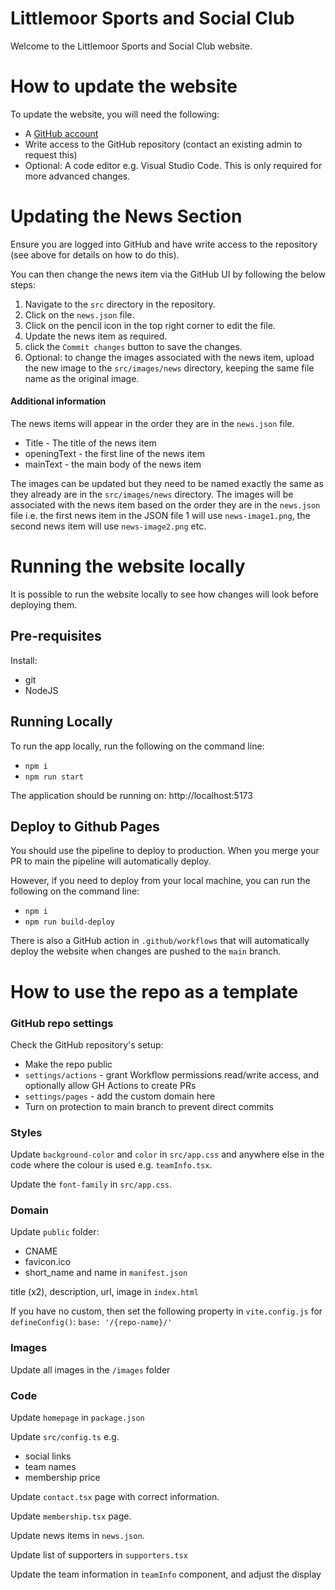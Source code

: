 # Littlemoor Sports and Social Club

<!-- TODO might want to create a sanity test to check it loads before committing to main -->
<!-- how to create a PR? -->

Welcome to the Littlemoor Sports and Social Club website.

# How to update the website

To update the website, you will need the following:

-   A [GitHub account](https://github.com/signup)
-   Write access to the GitHub repository (contact an existing admin to request this)
-   Optional: A code editor e.g. Visual Studio Code. This is only required for more advanced changes.

# Updating the News Section

Ensure you are logged into GitHub and have write access to the repository (see above for details on how to do this).

You can then change the news item via the GitHub UI by following the below steps:

1. Navigate to the `src` directory in the repository.
2. Click on the `news.json` file.
3. Click on the pencil icon in the top right corner to edit the file.
4. Update the news item as required.
5. click the `Commit changes` button to save the changes.
6. Optional: to change the images associated with the news item, upload the new image to the `src/images/news` directory, keeping the same file name as the original image.

#### Additional information

The news items will appear in the order they are in the `news.json` file.

-   Title - The title of the news item
-   openingText - the first line of the news item
-   mainText - the main body of the news item

The images can be updated but they need to be named exactly the same as they already are in the `src/images/news` directory. The images will be associated with the news item based on the order they are in the `news.json` file i.e. the first news item in the JSON file 1 will use `news-image1.png`, the second news item will use `news-image2.png` etc.

# Running the website locally

It is possible to run the website locally to see how changes will look before deploying them.

## Pre-requisites

Install:

-   git
-   NodeJS

## Running Locally

To run the app locally, run the following on the command line:

-   `npm i`
-   `npm run start`

The application should be running on: http://localhost:5173

## Deploy to Github Pages

You should use the pipeline to deploy to production. When you merge your PR to main the pipeline will automatically deploy.

However, if you need to deploy from your local machine, you can run the following on the command line:

-   `npm i`
-   `npm run build-deploy`

There is also a GitHub action in `.github/workflows` that will automatically deploy the website when changes are pushed to the `main` branch.

# How to use the repo as a template

### GitHub repo settings

Check the GitHub repository's setup:

-   Make the repo public
-   `settings/actions` - grant Workflow permissions read/write access, and optionally allow GH Actions to create PRs
-   `settings/pages` - add the custom domain here
-   Turn on protection to main branch to prevent direct commits

<!-- TODO Turn on protection to main branch? -->

### Styles

Update `background-color` and `color` in `src/app.css` and anywhere else in the code where the colour is used e.g. `teamInfo.tsx`.

Update the `font-family` in `src/app.css`.

### Domain

Update `public` folder:

-   CNAME
-   favicon.ico
-   short_name and name in `manifest.json`

title (x2), description, url, image in `index.html`

If you have no custom, then set the following property in `vite.config.js` for `defineConfig()`: `base: '/{repo-name}/'`

### Images

Update all images in the `/images` folder

### Code

Update `homepage` in `package.json`

Update `src/config.ts` e.g.

-   social links
-   team names
-   membership price

Update `contact.tsx` page with correct information.

Update `membership.tsx` page.

Update news items in `news.json`.

Update list of supporters in `supporters.tsx`

Update the team information in `teamInfo` component, and adjust the display
